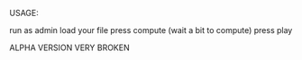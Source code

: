 USAGE:

run as admin
load your file
press compute
(wait a bit to compute)
press play 

ALPHA VERSION VERY BROKEN
